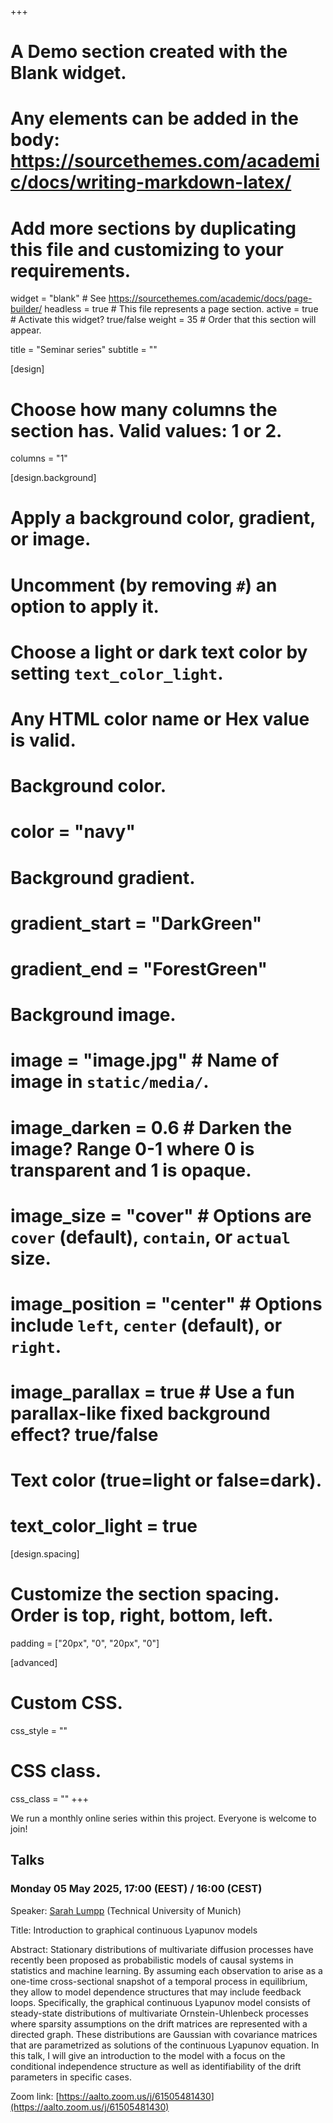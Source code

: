 +++
# A Demo section created with the Blank widget.
# Any elements can be added in the body: https://sourcethemes.com/academic/docs/writing-markdown-latex/
# Add more sections by duplicating this file and customizing to your requirements.

widget = "blank"  # See https://sourcethemes.com/academic/docs/page-builder/
headless = true  # This file represents a page section.
active = true  # Activate this widget? true/false
weight = 35  # Order that this section will appear.

title = "Seminar series"
subtitle = ""

[design]
  # Choose how many columns the section has. Valid values: 1 or 2.
  columns = "1"

[design.background]
  # Apply a background color, gradient, or image.
  #   Uncomment (by removing `#`) an option to apply it.
  #   Choose a light or dark text color by setting `text_color_light`.
  #   Any HTML color name or Hex value is valid.

  # Background color.
  # color = "navy"
  
  # Background gradient.
  # gradient_start = "DarkGreen"
  # gradient_end = "ForestGreen"
  
  # Background image.
  # image = "image.jpg"  # Name of image in `static/media/`.
  # image_darken = 0.6  # Darken the image? Range 0-1 where 0 is transparent and 1 is opaque.
  # image_size = "cover"  #  Options are `cover` (default), `contain`, or `actual` size.
  # image_position = "center"  # Options include `left`, `center` (default), or `right`.
  # image_parallax = true  # Use a fun parallax-like fixed background effect? true/false
  
  # Text color (true=light or false=dark).
  # text_color_light = true

[design.spacing]
  # Customize the section spacing. Order is top, right, bottom, left.
  padding = ["20px", "0", "20px", "0"]

[advanced]
 # Custom CSS. 
 css_style = ""
 
 # CSS class.
 css_class = ""
+++

We run a monthly online series within this project. Everyone is welcome to join!

## Talks 

### Monday 05 May 2025,   17:00 (EEST) / 16:00 (CEST)
Speaker: [Sarah Lumpp](https://zuseschoolrelai.de/people/scientists/sarah-lumpp/) (Technical University of Munich)

Title: Introduction to graphical continuous Lyapunov models

Abstract: Stationary distributions of multivariate diffusion processes have recently been proposed as probabilistic models of causal systems in statistics and machine learning. By assuming each observation to arise as a one-time cross-sectional snapshot of a temporal process in equilibrium, they allow to model dependence structures that may include feedback loops. Specifically, the graphical continuous Lyapunov model consists of steady-state distributions of multivariate Ornstein-Uhlenbeck processes where sparsity assumptions on the drift matrices are represented with a directed graph. These distributions are Gaussian with covariance matrices that are parametrized as solutions of the continuous Lyapunov equation. In this talk, I will give an introduction to the model with a focus on the conditional independence structure as well as identifiability of the drift parameters in specific cases.

Zoom link: [https://aalto.zoom.us/j/61505481430](https://aalto.zoom.us/j/61505481430)


